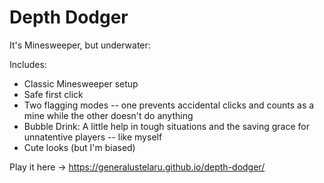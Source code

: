 # Depth Dodger

It's Minesweeper, but underwater:

Includes:
- Classic Minesweeper setup
- Safe first click
- Two flagging modes -- one prevents accidental clicks and counts as a mine while the other doesn't do anything
- Bubble Drink: A little help in tough situations and the saving grace for unnatentive players -- like myself
- Cute looks (but I'm biased)

Play it here -> https://generalustelaru.github.io/depth-dodger/
